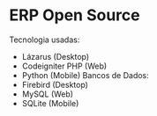 # ERP Open Source

Tecnologia usadas:
- Lázarus (Desktop) 
- Codeigniter PHP (Web) 
- Python (Mobile)
Bancos de Dados:
- Firebird (Desktop)
- MySQL (Web)
- SQLite (Mobile)
